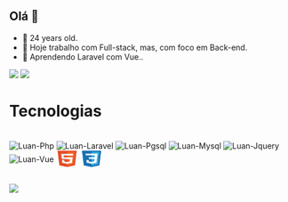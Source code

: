 ## Olá 👋

- 👨 24 years old.
- 🔭 Hoje trabalho com Full-stack, mas, com foco em Back-end.
- 🌱 Aprendendo Laravel com Vue..

<div>
     <img height="180em" src="https://github-readme-stats.vercel.app/api?username=Luan-Kleber&show_icons=true&theme=dark" />
      <img height="180em" src="https://github-readme-stats.vercel.app/api/top-langs/?username=Luan-Kleber&layout=compact&theme=dark" />
</div>

<h1>Tecnologias</h1>

<div style="display: inline_block"><br>
  <img align="center" alt="Luan-Php" height="30" width="40" src="https://cdn.jsdelivr.net/gh/devicons/devicon@latest/icons/php/php-original.svg">
  <img align="center" alt="Luan-Laravel" height="30" width="40" src="https://cdn.jsdelivr.net/gh/devicons/devicon@latest/icons/laravel/laravel-original.svg">
  <img align="center" alt="Luan-Pgsql" height="30" width="40" src="https://cdn.jsdelivr.net/gh/devicons/devicon@latest/icons/postgresql/postgresql-plain.svg">
  <img align="center" alt="Luan-Mysql" height="30" width="40" src="https://cdn.jsdelivr.net/gh/devicons/devicon@latest/icons/mysql/mysql-original.svg">
  <img align="center" alt="Luan-Jquery" height="30" width="40" src="https://cdn.jsdelivr.net/gh/devicons/devicon@latest/icons/jquery/jquery-original.svg">
  <img align="center" alt="Luan-Vue" height="30" width="40" src="https://cdn.jsdelivr.net/gh/devicons/devicon@latest/icons/vuejs/vuejs-original.svg">
  <img align="center" alt="Luan-Html" height="30" width="40" src="https://raw.githubusercontent.com/devicons/devicon/master/icons/html5/html5-original.svg">
  <img align="center" alt="Luan-Css" height="30" width="40" src="https://raw.githubusercontent.com/devicons/devicon/master/icons/css3/css3-original.svg">
</div>

##

<div> 
  <a href="https://www.linkedin.com/in/luan-kleber-amaral-0b2abb187/" target="_blank"><img src="https://img.shields.io/badge/-LinkedIn-%230077B5?style=for-the-badge&logo=linkedin&logoColor=white" target="_blank"></a> 
</div>

